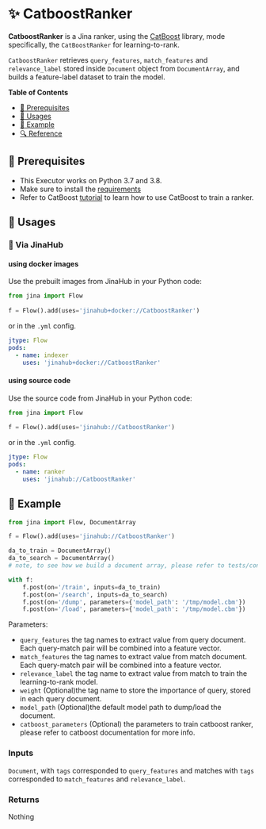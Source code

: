# ✨ CatboostRanker 

**CatboostRanker** is a Jina ranker, using the [CatBoost](https://catboost.ai/) library, mode specifically, the `CatBoostRanker` for learning-to-rank.

`CatboostRanker` retrieves `query_features`, `match_features` and `relevance_label` stored inside `Document` object from `DocumentArray`, and builds a feature-label dataset to train the model.

**Table of Contents**

- [🌱 Prerequisites](#-prerequisites)
- [🚀 Usages](#-usages)
- [🎉️ Example](#%EF%B8%8F-example)
- [🔍️ Reference](#%EF%B8%8F-reference)


## 🌱 Prerequisites

- This Executor works on Python 3.7 and 3.8. 
- Make sure to install the [requirements](requirements.txt)
- Refer to CatBoost [tutorial](https://github.com/catboost/tutorials/blob/master/ranking/ranking_tutorial.ipynb) to learn how to use CatBoost to train a ranker.

## 🚀 Usages

### 🚚 Via JinaHub

#### using docker images

Use the prebuilt images from JinaHub in your Python code: 

```python
from jina import Flow
	
f = Flow().add(uses='jinahub+docker://CatboostRanker')
```

or in the `.yml` config.
	
```yaml
jtype: Flow
pods:
  - name: indexer
    uses: 'jinahub+docker://CatboostRanker'
```

#### using source code
Use the source code from JinaHub in your Python code:

```python
from jina import Flow
	
f = Flow().add(uses='jinahub://CatboostRanker')
```

or in the `.yml` config.

```yaml
jtype: Flow
pods:
  - name: ranker
    uses: 'jinahub://CatboostRanker'
```


	

## 🎉️ Example 

```python
from jina import Flow, DocumentArray

f = Flow().add(uses='jinahub://CatboostRanker')

da_to_train = DocumentArray()
da_to_search = DocumentArray()
# note, to see how we build a document array, please refer to tests/conftest.py

with f:
    f.post(on='/train', inputs=da_to_train)
    f.post(on='/search', inputs=da_to_search)
    f.post(on='/dump', parameters={'model_path': '/tmp/model.cbm'})
    f.post(on='/load', parameters={'model_path': '/tmp/model.cbm'})
```

Parameters:

- `query_features` the tag names to extract value from query document. Each query-match pair will be combined into a feature vector.
- `match_features` the tag names to extract value from match document. Each query-match pair will be combined into a feature vector.
- `relevance_label` the tag name to extract value from match to train the learning-to-rank model.
- `weight` (Optional)the tag name to store the importance of query, stored in each query document.
- `model_path` (Optional)the default model path to dump/load the document.
- `catboost_parameters` (Optional) the parameters to train catboost ranker, please refer to catboost documentation for more info.

### Inputs 

`Document`, with `tags` corresponded to `query_features` and matches with `tags` corresponded to `match_features` and `relevance_label`.

### Returns

Nothing

